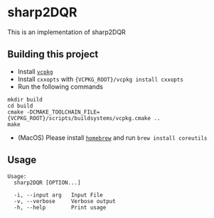 # sharp2DQR

This is an implementation of sharp2DQR

## Building this project
- Install [`vcpkg`](https://github.com/microsoft/vcpkg)
- Install `cxxopts` with `{VCPKG_ROOT}/vcpkg install cxxopts`
- Run the following commands

```
mkdir build
cd build
cmake -DCMAKE_TOOLCHAIN_FILE={VCPKG_ROOT}/scripts/buildsystems/vcpkg.cmake ..
make
```
- (MacOS) Please install [`homebrew`](https://brew.sh) and run `brew install coreutils`

## Usage

```sharp2DQR
Usage:
  sharp2DQR [OPTION...]

  -i, --input arg   Input File
  -v, --verbose     Verbose output
  -h, --help        Print usage
```